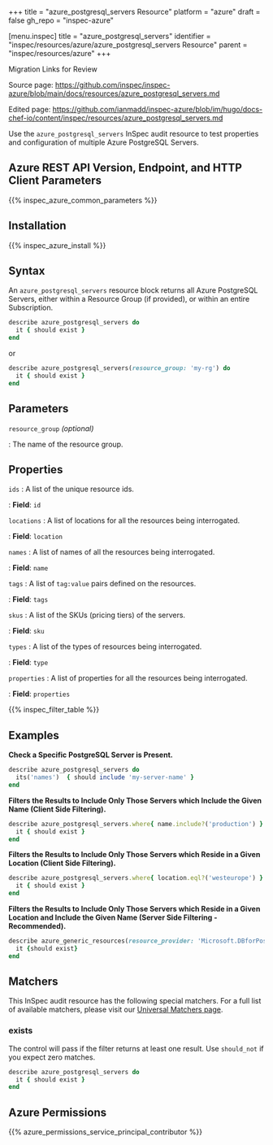 +++
title = "azure_postgresql_servers Resource"
platform = "azure"
draft = false
gh_repo = "inspec-azure"

[menu.inspec]
title = "azure_postgresql_servers"
identifier = "inspec/resources/azure/azure_postgresql_servers Resource"
parent = "inspec/resources/azure"
+++

<div class="admonition-note">
<p class="admonition-note-title">Migration Links for Review</p>
<div class="admonition-note-text">
<p>Source page: <a href="https://github.com/inspec/inspec-azure/blob/main/docs/resources/azure_postgresql_servers.md">https://github.com/inspec/inspec-azure/blob/main/docs/resources/azure_postgresql_servers.md</a></p>
<p>Edited page: <a href="https://github.com/ianmadd/inspec-azure/blob/im/hugo/docs-chef-io/content/inspec/resources/azure_postgresql_servers.md">https://github.com/ianmadd/inspec-azure/blob/im/hugo/docs-chef-io/content/inspec/resources/azure_postgresql_servers.md</a></p>
</div>
</div>


Use the `azure_postgresql_servers` InSpec audit resource to test properties and configuration of multiple Azure PostgreSQL Servers.

## Azure REST API Version, Endpoint, and HTTP Client Parameters

{{% inspec_azure_common_parameters %}}

## Installation

{{% inspec_azure_install %}}

## Syntax

An `azure_postgresql_servers` resource block returns all Azure PostgreSQL Servers, either within a Resource Group (if provided), or within an entire Subscription.
```ruby
describe azure_postgresql_servers do
  it { should exist }
end
```
or
```ruby
describe azure_postgresql_servers(resource_group: 'my-rg') do
  it { should exist }
end
```

## Parameters

`resource_group` _(optional)_

: The name of the resource group.

## Properties

`ids`
: A list of the unique resource ids.

: **Field**: `id`

`locations`
: A list of locations for all the resources being interrogated.

: **Field**: `location`

`names`
: A list of names of all the resources being interrogated.

: **Field**: `name`

`tags`
: A list of `tag:value` pairs defined on the resources.

: **Field**: `tags`

`skus`
: A list of the SKUs (pricing tiers) of the servers.

: **Field**: `sku`

`types`
: A list of the types of resources being interrogated.

: **Field**: `type`

`properties`
: A list of properties for all the resources being interrogated.

: **Field**: `properties`

{{% inspec_filter_table %}}

## Examples

**Check a Specific PostgreSQL Server is Present.**

```ruby
describe azure_postgresql_servers do
  its('names')  { should include 'my-server-name' }
end
```
**Filters the Results to Include Only Those Servers which Include the Given Name (Client Side Filtering).**

```ruby
describe azure_postgresql_servers.where{ name.include?('production') } do
  it { should exist }
end
```
**Filters the Results to Include Only Those Servers which Reside in a Given Location (Client Side Filtering).**

```ruby
describe azure_postgresql_servers.where{ location.eql?('westeurope') } do
  it { should exist }
end
```    
**Filters the Results to Include Only Those Servers which Reside in a Given Location and Include the Given Name (Server Side Filtering - Recommended).**

```ruby
describe azure_generic_resources(resource_provider: 'Microsoft.DBforPostgreSQL/servers', substring_of_name: 'production', location: 'westeurope') do
  it {should exist}  
end
```

## Matchers

This InSpec audit resource has the following special matchers. For a full list of available matchers, please visit our [Universal Matchers page](https://www.inspec.io/docs/reference/matchers/).

### exists

The control will pass if the filter returns at least one result. Use `should_not` if you expect zero matches.
```ruby
describe azure_postgresql_servers do
  it { should exist }
end
```

## Azure Permissions

{{% azure_permissions_service_principal_contributor %}}
